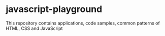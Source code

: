# javascript-playground
This repository contains applications, code samples, common patterns of HTML, CSS and JavaScript
